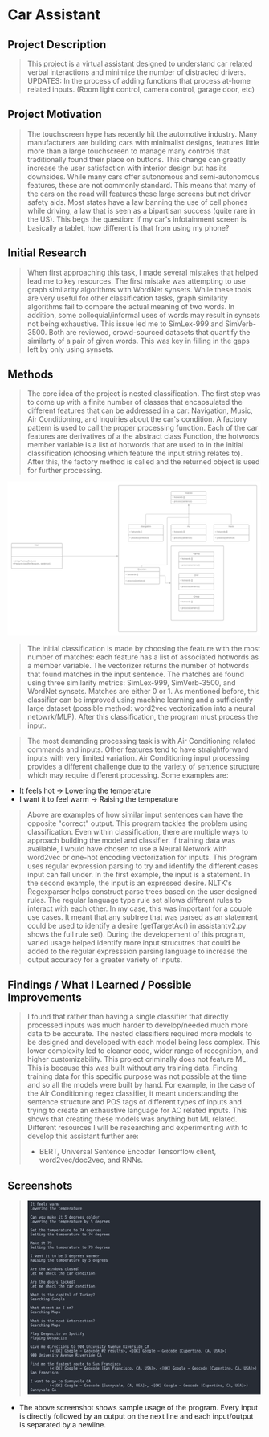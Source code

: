 # Car Assistant

## Project Description
> This project is a virtual assistant designed to understand car related verbal interactions and minimize the number of distracted drivers. 
> UPDATES: In the process of adding functions that process at-home related inputs. (Room light control, camera control, garage door, etc)
## Project Motivation
> The touchscreen hype has recently hit the automotive industry. Many manufacturers are building cars with minimalist designs, features little more than a large touchscreen to manage many controls that traditionally found their place on buttons. This change can greatly increase the user satisfaction with interior design but has its downsides. While many cars offer autonomous and semi-autonomous features, these are not commonly standard. This means that many of the cars on the road will features these large screens but not driver safety aids. Most states have a law banning the use of cell phones while driving, a law that is seen as a bipartisan success (quite rare in the US). This begs the question: If my car's infotainment screen is basically a tablet, how different is that from using my phone? 
## Initial Research
> When first approaching this task, I made several mistakes that helped lead me to key resources. The first mistake was attempting to use graph similarity algorithms with WordNet synsets. While these tools are very useful for other classification tasks, graph similarity algorithms fail to compare the actual meaning of two words. In addition, some colloquial/informal uses of words may result in synsets not being exhaustive. This issue led me to SimLex-999 and SimVerb-3500. Both are reviewed, crowd-sourced datasets that quantify the similarty of a pair of given words. This was key in filling in the gaps left by only using synsets. 
## Methods
> The core idea of the project is nested classification. The first step was to come up with a finite number of classes that encapsulated the different features that can be addressed in a car: Navigation, Music, Air Conditioning, and Inquiries about the car's condition. A factory pattern is used to call the proper processing function. 
Each of the car features are derivatives of a the abstract class Function, the hotwords member variable is a list of hotwords that are used to in the initial classification (choosing which feature the input string relates to). After this, the factory method is called and the returned object is used for further processing. 
 <img src = https://github.com/piyushmundhra/carAssistant/blob/main/Car%20Assistant%20(2).png/>
 
> The initial classification is made by choosing the feature with the most number of matches: each feature has a list of associated hotwords as a member variable. The vectorizer returns the number of hotwords that found matches in the input sentence. The matches are found using three similarity metrics: SimLex-999, SimVerb-3500, and WordNet synsets. Matches are either 0 or 1. As mentioned before, this classifier can be improved using machine learning and a sufficiently large dataset (possible method: word2vec vectorization into a neural netowrk/MLP). After this classification, the program must process the input.

> The most demanding processing task is with Air Conditioning related commands and inputs. Other features tend to have straightforward inputs with very limited variation. Air Conditioning input processing provides a different challenge due to the variety of sentence structure which may require different processing. Some examples are:
* It feels hot -> Lowering the temperature
* I want it to feel warm -> Raising the temperature
> Above are examples of how similar input sentences can have the opposite "correct" output. This program tackles the problem using classification. Even within classification, there are multiple ways to approach building the model and classifier. If training data was available, I would have chosen to use a Neural Network with word2vec or one-hot encoding vectorization for inputs. This program uses regular expression parsing to try and identify the different cases input can fall under. In the first example, the input is a statement. In the second example, the input is an expressed desire. NLTK's Regexparser helps construct parse trees based on the user designed rules. The regular language type rule set allows different rules to interact with each other. In my case, this was important for a couple use cases. It meant that any subtree that was parsed as an statement could be used to identify a desire (getTargetAc() in assistantv2.py shows the full rule set). During the developement of this program, varied usage helped identify more input strucutres that could be added to the regular expresssion parsing language to increase the output accuracy for a greater variety of inputs. 
## Findings / What I Learned / Possible Improvements
> I found that rather than having a single classifier that directly processed inputs was much harder to develop/needed much more data to be accurate. The nested classifiers required more models to be designed and developed with each model being less complex. This lower complexity led to cleaner code, wider range of recognition, and higher customizability. 
> This project criminally does not feature ML. This is because this was built without any training data. Finding training data for this specific purpose was not possible at the time and so all the models were built by hand. For example, in the case of the Air Conditioning regex classifier, it meant understanding the sentence structure and POS tags of different types of inputs and trying to create an exhaustive language for AC related inputs. This shows that creating these models was anything but ML related. Different resources I will be researching and experimenting with to develop this assistant further are: 
> * BERT, Universal Sentence Encoder Tensorflow client, word2vec/doc2vec, and RNNs. 
## Screenshots
 > ![Sample input/output](https://github.com/piyushmundhra/carAssistant/blob/main/Screen%20Shot%202021-05-31%20at%207.18.57%20AM.png)
* The above screenshot shows sample usage of the program. Every input is directly followed by an output on the next line and each input/output is separated by a newline. 
